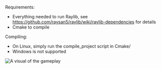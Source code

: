Requirements:
 - Everything needed to run Raylib, see https://github.com/raysan5/raylib/wiki/raylib-dependencies for details
 - Cmake to compile

Compiling:
- On Linux, simply run the compile_project script in Cmake/
- Windows is not supported

![A visual of the gameplay](https://user-images.githubusercontent.com/67364619/175097308-80e568fd-528c-470d-917e-0a283fd662b8.png)
